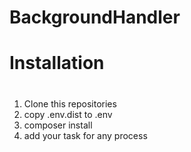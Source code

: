 # BackgroundHandler

# 
#	Installation
#

1. Clone this repositories
2. copy .env.dist to .env 
3. composer install 
4. add your task for any process

